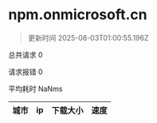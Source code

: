 
  # npm.onmicrosoft.cn

  > 更新时间 2025-08-03T01:00:55.196Z
  
  总共请求 0

  请求报错 0

  平均耗时 NaNms

|城市|ip|下载大小|速度|
|-----|----------|---|---|

  